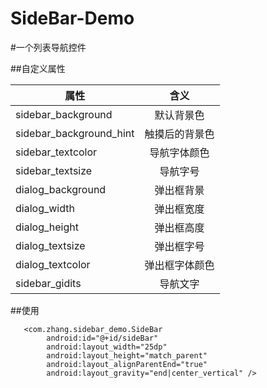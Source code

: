 # SideBar-Demo
#一个列表导航控件

##自定义属性

 
| 属性 | 含义|
| ------------- |:-------------:|
| sidebar_background | 默认背景色|
| sidebar_background_hint | 触摸后的背景色 |
| sidebar_textcolor | 导航字体颜色 |
| sidebar_textsize | 导航字号|
| dialog_background | 弹出框背景 |
| dialog_width | 弹出框宽度 |
| dialog_height | 弹出框高度 |
| dialog_textsize | 弹出框字号 |
| dialog_textcolor | 弹出框字体颜色 |
| sidebar_gidits | 导航文字 |



##使用

```
   <com.zhang.sidebar_demo.SideBar
        android:id="@+id/sideBar"
        android:layout_width="25dp"
        android:layout_height="match_parent"
        android:layout_alignParentEnd="true"
        android:layout_gravity="end|center_vertical" />
```

        

